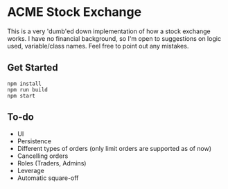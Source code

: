 # ACME Stock Exchange
This is a very 'dumb'ed down implementation of how a stock exchange works. I have no financial background, so I'm open to suggestions on logic used, variable/class names. Feel free to point out any mistakes.
## Get Started
```
npm install
npm run build
npm start
```
## To-do
 - UI
 - Persistence
 - Different types of orders (only limit orders are supported as of now)
 - Cancelling orders
 - Roles (Traders, Admins)
 - Leverage
 - Automatic square-off
